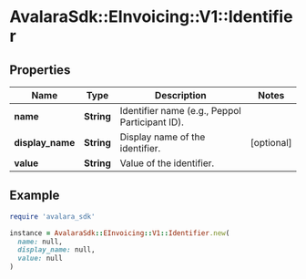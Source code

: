 # AvalaraSdk::EInvoicing::V1::Identifier

## Properties

| Name | Type | Description | Notes |
| ---- | ---- | ----------- | ----- |
| **name** | **String** | Identifier name (e.g., Peppol Participant ID). |  |
| **display_name** | **String** | Display name of the identifier. | [optional] |
| **value** | **String** | Value of the identifier. |  |

## Example

```ruby
require 'avalara_sdk'

instance = AvalaraSdk::EInvoicing::V1::Identifier.new(
  name: null,
  display_name: null,
  value: null
)
```

